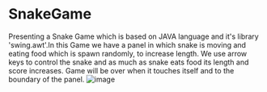 # SnakeGame
Presenting a Snake Game which is based on JAVA language and it's library 'swing.awt'.In this Game we have a panel in which snake is moving and eating food which is spawn randomly, to increase length.
We use arrow keys to control the snake and as much as snake eats food its length and score increases. Game will be over when it touches itself and to the boundary of the panel.
![image](https://user-images.githubusercontent.com/116804212/202431040-c311115a-05e0-4a71-8b02-1268c9d0cb98.png)
